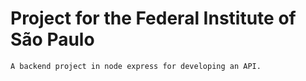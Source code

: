 
# Project for the Federal Institute of São Paulo

```
A backend project in node express for developing an API.
```
